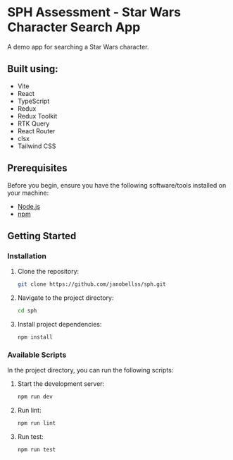 # SPH Assessment - Star Wars Character Search App

A demo app for searching a Star Wars character.

## Built using:

- Vite
- React
- TypeScript
- Redux
- Redux Toolkit
- RTK Query
- React Router
- clsx
- Tailwind CSS

## Prerequisites

Before you begin, ensure you have the following software/tools installed on your machine:

- [Node.js](https://nodejs.org/)
- [npm](https://www.npmjs.com/)

## Getting Started

### Installation

1. Clone the repository:

   ```bash
   git clone https://github.com/janobellss/sph.git
   ```

2. Navigate to the project directory:

   ```bash
   cd sph
   ```

3. Install project dependencies:

   ```
   npm install
   ```

### Available Scripts

In the project directory, you can run the following scripts:

1. Start the development server:

   ```bash
   npm run dev
   ```

2. Run lint:

   ```bash
   npm run lint
   ```

3. Run test:

   ```bash
   npm run test
   ```
